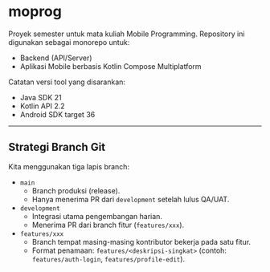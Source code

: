 # moprog

Proyek semester untuk mata kuliah Mobile Programming. Repository ini digunakan sebagai monorepo untuk:
- Backend (API/Server)
- Aplikasi Mobile berbasis Kotlin Compose Multiplatform

Catatan versi tool yang disarankan:
- Java SDK 21
- Kotlin API 2.2
- Android SDK target 36
---

## Strategi Branch Git

Kita menggunakan tiga lapis branch:

- `main`
  - Branch produksi (release).
  - Hanya menerima PR dari `development` setelah lulus QA/UAT.
- `development`
  - Integrasi utama pengembangan harian.
  - Menerima PR dari branch fitur (`features/xxx`).
- `features/xxx`
  - Branch tempat masing-masing kontributor bekerja pada satu fitur.
  - Format penamaan: `features/<deskripsi-singkat>` (contoh: `features/auth-login`, `features/profile-edit`).